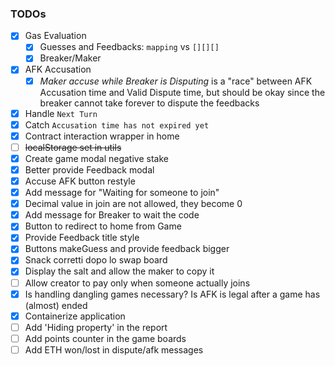 
### TODOs
   - [x] Gas Evaluation
      - [x] Guesses and Feedbacks: ```mapping``` vs ```[][][]```
      - [x] Breaker/Maker
   - [x] AFK Accusation
      - [x] *Maker accuse while Breaker is Disputing* is a "race" between AFK Accusation time and Valid Dispute time, but should be okay since the breaker cannot take forever to dispute the feedbacks
   - [x] Handle `Next Turn`
   - [x] Catch `Accusation time has not expired yet`
   - [x] Contract interaction wrapper in home
   - [ ] ~~localStorage set in utils~~
   - [x] Create game modal negative stake
   - [x] Better provide Feedback modal
   - [x] Accuse AFK button restyle
   - [x] Add message for "Waiting for someone to join"
   - [x] Decimal value in join are not allowed, they become 0
   - [x] Add message for Breaker to wait the code
   - [x] Button to redirect to home from Game
   - [x] Provide Feedback title style
   - [x] Buttons makeGuess and provide feedback bigger
   - [x] Snack corretti dopo lo swap board
   - [x] Display the salt and allow the maker to copy it
   - [ ] Allow creator to pay only when someone actually joins
   - [x] Is handling dangling games necessary? Is AFK is legal after a game has (almost) ended
   - [x] Containerize application
   - [ ] Add 'Hiding property' in the report 
   - [ ] Add points counter in the game boards
   - [ ] Add ETH won/lost in dispute/afk messages